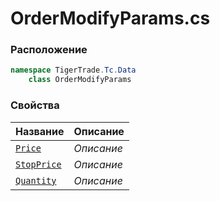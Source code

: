 
# OrderModifyParams.cs
### Расположение
```csharp
namespace TigerTrade.Tc.Data  
    class OrderModifyParams
```

### Свойства
| Название | Описание |
| --- | --- |
| [`Price`](./Свойства/Price.md) | *Описание* |
| [`StopPrice`](./Свойства/StopPrice.md) | *Описание* |
| [`Quantity`](./Свойства/Quantity.md) | *Описание* |
